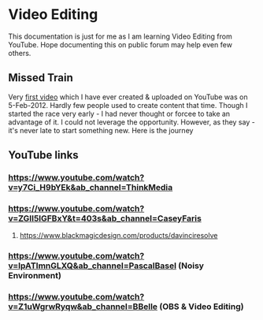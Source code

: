 # Video Editing
This documentation is just for me as I am learning Video Editing from YouTube. Hope documenting this on public forum may help even few others.

## Missed Train
Very [first video](https://www.youtube.com/watch?v=BawwU8wjx84&t=5s&ab_channel=MandarGogate) which I have ever created & uploaded on YouTube was on 5-Feb-2012. Hardly few people used to create content that time. Though I started the race very early - I had never thought or forcee to take an advantage of it. I could not leverage the opportunity. 
However, as they say - it's never late to start something new. Here is the journey

## YouTube links
### https://www.youtube.com/watch?v=y7Ci_H9bYEk&ab_channel=ThinkMedia
### https://www.youtube.com/watch?v=ZGIl5lGFBxY&t=403s&ab_channel=CaseyFaris
  1. https://www.blackmagicdesign.com/products/davinciresolve
### https://www.youtube.com/watch?v=IpATImnGLXQ&ab_channel=PascalBasel (Noisy Environment)
### https://www.youtube.com/watch?v=Z1uWgrwRyqw&ab_channel=BBelle (OBS & Video Editing)
